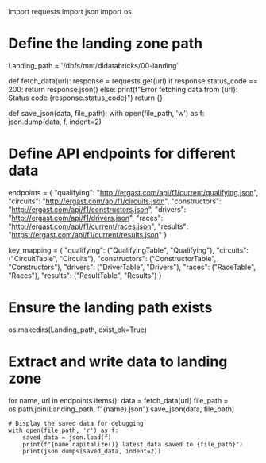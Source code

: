 import requests
import json
import os

# Define the landing zone path
Landing_path = '/dbfs/mnt/dldatabricks/00-landing'

def fetch_data(url):
    response = requests.get(url)
    if response.status_code == 200:
        return response.json()
    else:
        print(f"Error fetching data from {url}: Status code {response.status_code}")
        return {}

def save_json(data, file_path):
    with open(file_path, 'w') as f:
        json.dump(data, f, indent=2)

# Define API endpoints for different data
endpoints = {
    "qualifying": "http://ergast.com/api/f1/current/qualifying.json",
    "circuits": "http://ergast.com/api/f1/circuits.json",
    "constructors": "http://ergast.com/api/f1/constructors.json",
    "drivers": "http://ergast.com/api/f1/drivers.json",
    "races": "http://ergast.com/api/f1/current/races.json",
    "results": "https://ergast.com/api/f1/current/results.json"
}

key_mapping = {
    "qualifying": ("QualifyingTable", "Qualifying"),
    "circuits": ("CircuitTable", "Circuits"),
    "constructors": ("ConstructorTable", "Constructors"),
    "drivers": ("DriverTable", "Drivers"),
    "races": ("RaceTable", "Races"),
    "results": ("ResultTable", "Results")
}

# Ensure the landing path exists
os.makedirs(Landing_path, exist_ok=True)

# Extract and write data to landing zone
for name, url in endpoints.items():
    data = fetch_data(url)
    file_path = os.path.join(Landing_path, f"{name}.json")
    save_json(data, file_path)

    # Display the saved data for debugging
    with open(file_path, 'r') as f:
        saved_data = json.load(f)
        print(f"{name.capitalize()} latest data saved to {file_path}")
        print(json.dumps(saved_data, indent=2))
